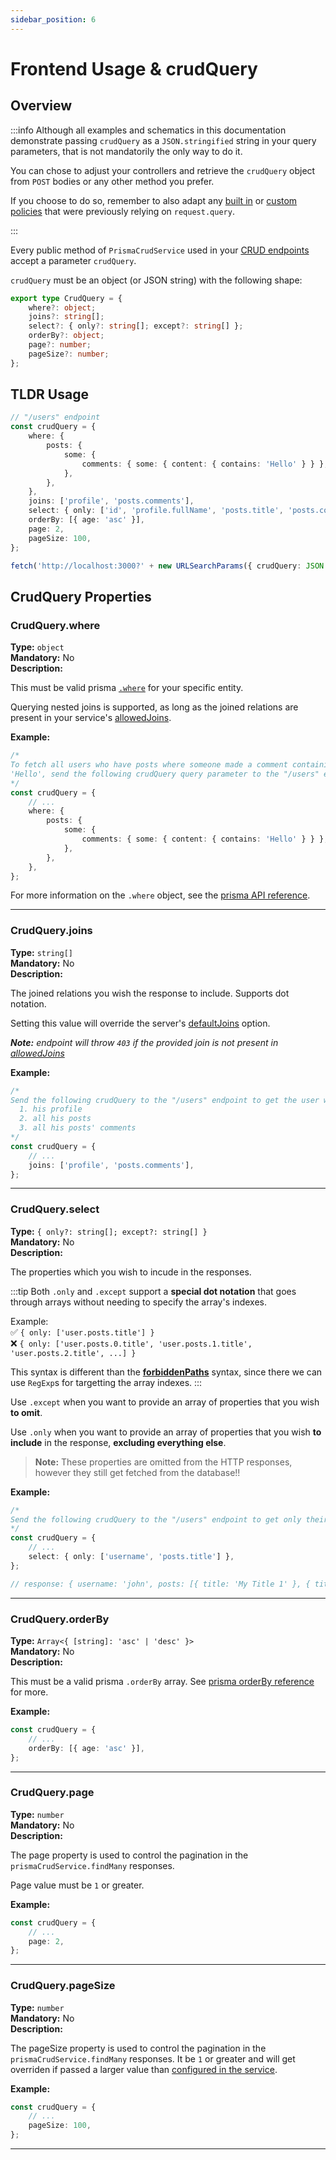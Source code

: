 ```yaml
---
sidebar_position: 6
---
```


# Frontend Usage & crudQuery

## Overview

:::info
Although all examples and schematics in this documentation demonstrate passing `crudQuery` as a `JSON.stringified` string in your query parameters, that is not mandatorily the only way to do it.

You can chose to adjust your controllers and retrieve the `crudQuery` object from `POST` bodies or any other method you prefer.

If you choose to do so, remember to also adapt any [built in](./access-control-module/builtin-policies) or [custom policies](./access-control-module/custom-policy) that were previously relying on `request.query`.

:::

Every public method of `PrismaCrudService` used in your [CRUD endpoints](./crud-endpoints) accept a parameter `crudQuery`.

`crudQuery` must be an object (or JSON string) with the following shape:

```ts
export type CrudQuery = {
    where?: object;
    joins?: string[];
    select?: { only?: string[]; except?: string[] };
    orderBy?: object;
    page?: number;
    pageSize?: number;
};
```

## TLDR Usage

```ts
// "/users" endpoint
const crudQuery = {
    where: {
        posts: {
            some: {
                comments: { some: { content: { contains: 'Hello' } } },
            },
        },
    },
    joins: ['profile', 'posts.comments'],
    select: { only: ['id', 'profile.fullName', 'posts.title', 'posts.comments.content'] },
    orderBy: [{ age: 'asc' }],
    page: 2,
    pageSize: 100,
};

fetch('http://localhost:3000?' + new URLSearchParams({ crudQuery: JSON.stringify(crudQuery) }));
```

## CrudQuery Properties

### CrudQuery.where

**Type:** `object`<br/>
**Mandatory:** No<br/>
**Description:**

This must be valid prisma [`.where`](https://www.prisma.io/docs/reference/api-reference/prisma-client-reference#where) for your specific entity.

Querying nested joins is supported, as long as the joined relations are present in your service's [allowedJoins](crud-endpoints#optsallowedjoins).

**Example:**

```ts
/*
To fetch all users who have posts where someone made a comment containing the word
'Hello', send the following crudQuery query parameter to the "/users" endpoint.
*/
const crudQuery = {
    // ...
    where: {
        posts: {
            some: {
                comments: { some: { content: { contains: 'Hello' } } },
            },
        },
    },
};
```

For more information on the `.where` object, see the [prisma API reference](https://www.prisma.io/docs/reference/api-reference/prisma-client-reference#where).

<hr/>

### CrudQuery.joins

**Type:** `string[]`<br/>
**Mandatory:** No<br/>
**Description:**

The joined relations you wish the response to include. Supports dot notation.

Setting this value will override the server's [defaultJoins](crud-endpoints#optsdefaultjoins) option.

_**Note:** endpoint will throw `403` if the provided join is not present in [allowedJoins](crud-endpoints#optsallowedjoins)_

**Example:**

```ts
/*
Send the following crudQuery to the "/users" endpoint to get the user with:
  1. his profile
  2. all his posts
  3. all his posts' comments
*/
const crudQuery = {
    // ...
    joins: ['profile', 'posts.comments'],
};
```

<hr/>

### CrudQuery.select

**Type:** `{ only?: string[]; except?: string[] }`<br/>
**Mandatory:** No<br/>
**Description:**

The properties which you wish to incude in the responses.

:::tip
Both `.only` and `.except` support a **special dot notation** that goes through arrays without needing to specify the array's indexes.

Example:<br />
✅ `{ only: ['user.posts.title'] }`<br/>
❌ `{ only: ['user.posts.0.title', 'user.posts.1.title', 'user.posts.2.title', ...] }`

This syntax is different than the [**forbiddenPaths**](./crud-endpoints#optsforbiddenpaths) syntax, since there we can use `RegExp`s for targetting the array indexes.
:::

Use `.except` when you want to provide an array of properties that you wish **to omit**.

Use `.only` when you want to provide an array of properties that you wish **to include** in the response, **excluding everything else**.<br/>

> **Note:** These properties are omitted from the HTTP responses, however they still get fetched from the database!!

**Example:**

```ts
/*
Send the following crudQuery to the "/users" endpoint to get only their username and post titles:
*/
const crudQuery = {
    // ...
    select: { only: ['username', 'posts.title'] },
};

// response: { username: 'john', posts: [{ title: 'My Title 1' }, { title: 'My Title 2' }] };
```

<hr/>

### CrudQuery.orderBy

**Type:** `Array<{ [string]: 'asc' | 'desc' }>`<br/>
**Mandatory:** No<br/>
**Description:**

This must be a valid prisma `.orderBy` array. See [prisma orderBy reference](https://www.prisma.io/docs/reference/api-reference/prisma-client-reference#orderby) for more.

**Example:**

```ts
const crudQuery = {
    // ...
    orderBy: [{ age: 'asc' }],
};
```

<hr/>

### CrudQuery.page

**Type:** `number` <br/>
**Mandatory:** No<br/>
**Description:**

The page property is used to control the pagination in the `prismaCrudService.findMany` responses.

Page value must be `1` or greater.

**Example:**

```ts
const crudQuery = {
    // ...
    page: 2,
};
```

<hr/>

### CrudQuery.pageSize

**Type:** `number` <br/>
**Mandatory:** No<br/>
**Description:**

The pageSize property is used to control the pagination in the `prismaCrudService.findMany` responses. It be `1` or greater and will get overriden if passed a larger value than [configured in the service](./crud-endpoints#crud-service).

**Example:**

```ts
const crudQuery = {
    // ...
    pageSize: 100,
};
```

<hr/>
